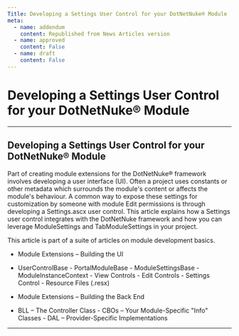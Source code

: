 ```yaml
---
Title: Developing a Settings User Control for your DotNetNuke® Module
meta:
  - name: addendum
    content: Republished from News Articles version
  - name: approved
    content: False
  - name: draft
    content: False
---
```

# Developing a Settings User Control for your DotNetNuke® Module

---
## Developing a Settings User Control for your DotNetNuke® Module


Part of creating module extensions for the DotNetNuke® framework involves developing a user interface (UI). Often a project uses constants or other metadata which surrounds the module's content or affects the module's behaviour. A common way to expose these settings for customization by someone with module Edit permissions is through developing a Settings.ascx user control. This article explains how a Settings user control integrates with the DotNetNuke framework and how you can leverage ModuleSettings and TabModuleSettings in your project.

 

This article is part of a suite of articles on module development basics.

 
- Module Extensions – Building the UI  
 - UserControlBase   - PortalModuleBase   - ModuleSettingsBase   - ModuleInstanceContext   - View Controls   - Edit Controls   - Settings Control   - Resource Files (.resx)

 - Module Extensions – Building the Back End  
 - BLL – The Controller Class   - CBOs – Your Module-Specific "Info" Classes   - DAL – Provider-Specific Implementations



---
